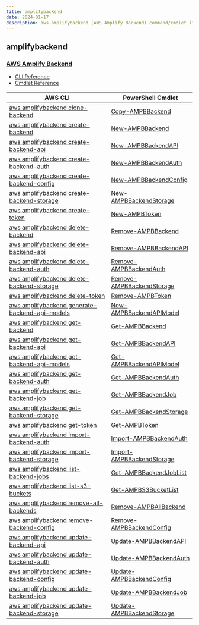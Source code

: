 ```yaml
---
title: amplifybackend
date: 2024-01-17
description: aws amplifybackend (AWS Amplify Backend) command/cmdlet list.
---
```


## amplifybackend

### [AWS Amplify Backend](https://aws.amazon.com/amplify/)

* [CLI Reference](https://awscli.amazonaws.com/v2/documentation/api/latest/reference/amplifybackend/index.html)
* [Cmdlet Reference](https://docs.aws.amazon.com/powershell/latest/reference/items/AmplifyBackend_cmdlets.html)

|AWS CLI|PowerShell Cmdlet|
|----|----|
|[aws amplifybackend clone-backend](https://awscli.amazonaws.com/v2/documentation/api/latest/reference/amplifybackend/clone-backend.html)|[Copy-AMPBBackend](https://docs.aws.amazon.com/powershell/latest/reference/items/Copy-AMPBBackend.html)|
|[aws amplifybackend create-backend](https://awscli.amazonaws.com/v2/documentation/api/latest/reference/amplifybackend/create-backend.html)|[New-AMPBBackend](https://docs.aws.amazon.com/powershell/latest/reference/items/New-AMPBBackend.html)|
|[aws amplifybackend create-backend-api](https://awscli.amazonaws.com/v2/documentation/api/latest/reference/amplifybackend/create-backend-api.html)|[New-AMPBBackendAPI](https://docs.aws.amazon.com/powershell/latest/reference/items/New-AMPBBackendAPI.html)|
|[aws amplifybackend create-backend-auth](https://awscli.amazonaws.com/v2/documentation/api/latest/reference/amplifybackend/create-backend-auth.html)|[New-AMPBBackendAuth](https://docs.aws.amazon.com/powershell/latest/reference/items/New-AMPBBackendAuth.html)|
|[aws amplifybackend create-backend-config](https://awscli.amazonaws.com/v2/documentation/api/latest/reference/amplifybackend/create-backend-config.html)|[New-AMPBBackendConfig](https://docs.aws.amazon.com/powershell/latest/reference/items/New-AMPBBackendConfig.html)|
|[aws amplifybackend create-backend-storage](https://awscli.amazonaws.com/v2/documentation/api/latest/reference/amplifybackend/create-backend-storage.html)|[New-AMPBBackendStorage](https://docs.aws.amazon.com/powershell/latest/reference/items/New-AMPBBackendStorage.html)|
|[aws amplifybackend create-token](https://awscli.amazonaws.com/v2/documentation/api/latest/reference/amplifybackend/create-token.html)|[New-AMPBToken](https://docs.aws.amazon.com/powershell/latest/reference/items/New-AMPBToken.html)|
|[aws amplifybackend delete-backend](https://awscli.amazonaws.com/v2/documentation/api/latest/reference/amplifybackend/delete-backend.html)|[Remove-AMPBBackend](https://docs.aws.amazon.com/powershell/latest/reference/items/Remove-AMPBBackend.html)|
|[aws amplifybackend delete-backend-api](https://awscli.amazonaws.com/v2/documentation/api/latest/reference/amplifybackend/delete-backend-api.html)|[Remove-AMPBBackendAPI](https://docs.aws.amazon.com/powershell/latest/reference/items/Remove-AMPBBackendAPI.html)|
|[aws amplifybackend delete-backend-auth](https://awscli.amazonaws.com/v2/documentation/api/latest/reference/amplifybackend/delete-backend-auth.html)|[Remove-AMPBBackendAuth](https://docs.aws.amazon.com/powershell/latest/reference/items/Remove-AMPBBackendAuth.html)|
|[aws amplifybackend delete-backend-storage](https://awscli.amazonaws.com/v2/documentation/api/latest/reference/amplifybackend/delete-backend-storage.html)|[Remove-AMPBBackendStorage](https://docs.aws.amazon.com/powershell/latest/reference/items/Remove-AMPBBackendStorage.html)|
|[aws amplifybackend delete-token](https://awscli.amazonaws.com/v2/documentation/api/latest/reference/amplifybackend/delete-token.html)|[Remove-AMPBToken](https://docs.aws.amazon.com/powershell/latest/reference/items/Remove-AMPBToken.html)|
|[aws amplifybackend generate-backend-api-models](https://awscli.amazonaws.com/v2/documentation/api/latest/reference/amplifybackend/generate-backend-api-models.html)|[New-AMPBBackendAPIModel](https://docs.aws.amazon.com/powershell/latest/reference/items/New-AMPBBackendAPIModel.html)|
|[aws amplifybackend get-backend](https://awscli.amazonaws.com/v2/documentation/api/latest/reference/amplifybackend/get-backend.html)|[Get-AMPBBackend](https://docs.aws.amazon.com/powershell/latest/reference/items/Get-AMPBBackend.html)|
|[aws amplifybackend get-backend-api](https://awscli.amazonaws.com/v2/documentation/api/latest/reference/amplifybackend/get-backend-api.html)|[Get-AMPBBackendAPI](https://docs.aws.amazon.com/powershell/latest/reference/items/Get-AMPBBackendAPI.html)|
|[aws amplifybackend get-backend-api-models](https://awscli.amazonaws.com/v2/documentation/api/latest/reference/amplifybackend/get-backend-api-models.html)|[Get-AMPBBackendAPIModel](https://docs.aws.amazon.com/powershell/latest/reference/items/Get-AMPBBackendAPIModel.html)|
|[aws amplifybackend get-backend-auth](https://awscli.amazonaws.com/v2/documentation/api/latest/reference/amplifybackend/get-backend-auth.html)|[Get-AMPBBackendAuth](https://docs.aws.amazon.com/powershell/latest/reference/items/Get-AMPBBackendAuth.html)|
|[aws amplifybackend get-backend-job](https://awscli.amazonaws.com/v2/documentation/api/latest/reference/amplifybackend/get-backend-job.html)|[Get-AMPBBackendJob](https://docs.aws.amazon.com/powershell/latest/reference/items/Get-AMPBBackendJob.html)|
|[aws amplifybackend get-backend-storage](https://awscli.amazonaws.com/v2/documentation/api/latest/reference/amplifybackend/get-backend-storage.html)|[Get-AMPBBackendStorage](https://docs.aws.amazon.com/powershell/latest/reference/items/Get-AMPBBackendStorage.html)|
|[aws amplifybackend get-token](https://awscli.amazonaws.com/v2/documentation/api/latest/reference/amplifybackend/get-token.html)|[Get-AMPBToken](https://docs.aws.amazon.com/powershell/latest/reference/items/Get-AMPBToken.html)|
|[aws amplifybackend import-backend-auth](https://awscli.amazonaws.com/v2/documentation/api/latest/reference/amplifybackend/import-backend-auth.html)|[Import-AMPBBackendAuth](https://docs.aws.amazon.com/powershell/latest/reference/items/Import-AMPBBackendAuth.html)|
|[aws amplifybackend import-backend-storage](https://awscli.amazonaws.com/v2/documentation/api/latest/reference/amplifybackend/import-backend-storage.html)|[Import-AMPBBackendStorage](https://docs.aws.amazon.com/powershell/latest/reference/items/Import-AMPBBackendStorage.html)|
|[aws amplifybackend list-backend-jobs](https://awscli.amazonaws.com/v2/documentation/api/latest/reference/amplifybackend/list-backend-jobs.html)|[Get-AMPBBackendJobList](https://docs.aws.amazon.com/powershell/latest/reference/items/Get-AMPBBackendJobList.html)|
|[aws amplifybackend list-s3-buckets](https://awscli.amazonaws.com/v2/documentation/api/latest/reference/amplifybackend/list-s3-buckets.html)|[Get-AMPBS3BucketList](https://docs.aws.amazon.com/powershell/latest/reference/items/Get-AMPBS3BucketList.html)|
|[aws amplifybackend remove-all-backends](https://awscli.amazonaws.com/v2/documentation/api/latest/reference/amplifybackend/remove-all-backends.html)|[Remove-AMPBAllBackend](https://docs.aws.amazon.com/powershell/latest/reference/items/Remove-AMPBAllBackend.html)|
|[aws amplifybackend remove-backend-config](https://awscli.amazonaws.com/v2/documentation/api/latest/reference/amplifybackend/remove-backend-config.html)|[Remove-AMPBBackendConfig](https://docs.aws.amazon.com/powershell/latest/reference/items/Remove-AMPBBackendConfig.html)|
|[aws amplifybackend update-backend-api](https://awscli.amazonaws.com/v2/documentation/api/latest/reference/amplifybackend/update-backend-api.html)|[Update-AMPBBackendAPI](https://docs.aws.amazon.com/powershell/latest/reference/items/Update-AMPBBackendAPI.html)|
|[aws amplifybackend update-backend-auth](https://awscli.amazonaws.com/v2/documentation/api/latest/reference/amplifybackend/update-backend-auth.html)|[Update-AMPBBackendAuth](https://docs.aws.amazon.com/powershell/latest/reference/items/Update-AMPBBackendAuth.html)|
|[aws amplifybackend update-backend-config](https://awscli.amazonaws.com/v2/documentation/api/latest/reference/amplifybackend/update-backend-config.html)|[Update-AMPBBackendConfig](https://docs.aws.amazon.com/powershell/latest/reference/items/Update-AMPBBackendConfig.html)|
|[aws amplifybackend update-backend-job](https://awscli.amazonaws.com/v2/documentation/api/latest/reference/amplifybackend/update-backend-job.html)|[Update-AMPBBackendJob](https://docs.aws.amazon.com/powershell/latest/reference/items/Update-AMPBBackendJob.html)|
|[aws amplifybackend update-backend-storage](https://awscli.amazonaws.com/v2/documentation/api/latest/reference/amplifybackend/update-backend-storage.html)|[Update-AMPBBackendStorage](https://docs.aws.amazon.com/powershell/latest/reference/items/Update-AMPBBackendStorage.html)|


